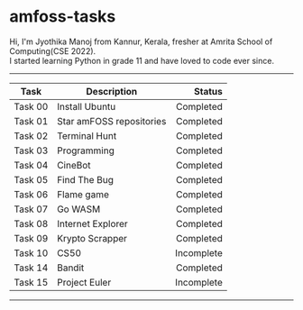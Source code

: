 # **amfoss-tasks**
Hi, I'm Jyothika Manoj from Kannur, Kerala, fresher at Amrita School of Computing(CSE 2022).
<br>
I started learning Python in grade 11 and have loved to code ever since. 
<br>

---
|Task| Description|Status|
|:-------:|--------|------------:|
|Task 00|Install Ubuntu|Completed|
|Task 01|Star amFOSS repositories|Completed|
|Task 02|Terminal Hunt|Completed|
|Task 03|Programming|Completed|
|Task 04|CineBot|Completed|
|Task 05|Find The Bug|Completed|
|Task 06|Flame game|Completed|
|Task 07|Go WASM|Completed|
|Task 08|Internet Explorer|Completed|
|Task 09|Krypto Scrapper|Completed|
|Task 10|CS50|Incomplete|
|Task 14|Bandit|Completed|
|Task 15|Project Euler|Incomplete|

----


